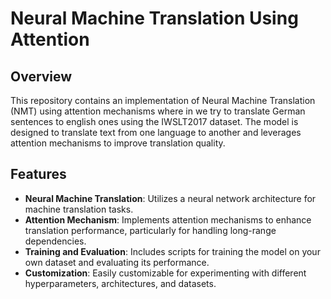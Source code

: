 # Neural Machine Translation Using Attention

## Overview

This repository contains an implementation of Neural Machine Translation (NMT) using attention mechanisms where in we try to translate German sentences to english ones using the IWSLT2017 dataset. The model is designed to translate text from one language to another and leverages attention mechanisms to improve translation quality.

## Features

- **Neural Machine Translation**: Utilizes a neural network architecture for machine translation tasks.
- **Attention Mechanism**: Implements attention mechanisms to enhance translation performance, particularly for handling long-range dependencies.
- **Training and Evaluation**: Includes scripts for training the model on your own dataset and evaluating its performance.
- **Customization**: Easily customizable for experimenting with different hyperparameters, architectures, and datasets.

